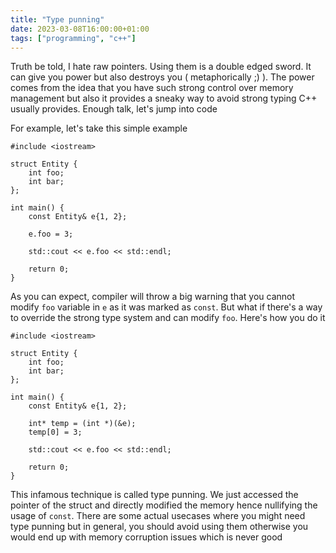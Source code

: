 ```yaml
---
title: "Type punning"
date: 2023-03-08T16:00:00+01:00
tags: ["programming", "c++"]
---
```


Truth be told, I hate raw pointers. Using them is a double edged sword. It can give you power but also destroys you ( metaphorically ;) ). The power comes from the idea that you have such strong control over memory management but also it provides a sneaky way to avoid strong typing C++ usually provides. Enough talk, let's jump into code

For example, let's take this simple example

```
#include <iostream>

struct Entity {
    int foo;
    int bar;
};

int main() {
    const Entity& e{1, 2};

    e.foo = 3;

    std::cout << e.foo << std::endl;

    return 0;
}
```

As you can expect, compiler will throw a big warning that you cannot modify `foo` variable in `e` as it was marked as `const`. But what if there's a way to override the strong type system and can modify `foo`. Here's how you do it


```
#include <iostream>

struct Entity {
    int foo;
    int bar;
};

int main() {
    const Entity& e{1, 2};

    int* temp = (int *)(&e);
    temp[0] = 3;

    std::cout << e.foo << std::endl;

    return 0;
}
```

This infamous technique is called type punning. We just accessed the pointer of the struct and directly modified the memory hence nullifying the usage of `const`. There are some actual usecases where you might need type punning but in general, you should avoid using them otherwise you would end up with memory corruption issues which is never good
